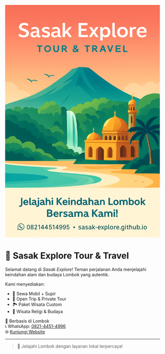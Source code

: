 
![Cover](https://github.com/yayanhardiansah1/Budaya-sasak-explore/blob/main/cover%20budaya%20sasak%20explore.png)

# 🌴 Sasak Explore Tour & Travel
Selamat datang di *Sasak Explore*! Teman perjalanan Anda menjelajahi keindahan alam dan budaya Lombok yang autentik.

Kami menyediakan:
- 🚗 Sewa Mobil + Supir
- 🧭 Open Trip & Private Tour
- 🏞️ Paket Wisata Custom
- 🕌 Wisata Religi & Budaya

📍 Berbasis di Lombok  
📞 WhatsApp: [0821-4451-4996](https://wa.me/6282144514996)  
🌐 [Kunjungi Website](https://yayanhardiansah1.github.io/sasak-explore-time-/)

---
> 🌟 Jelajahi Lombok dengan layanan lokal terpercaya!
